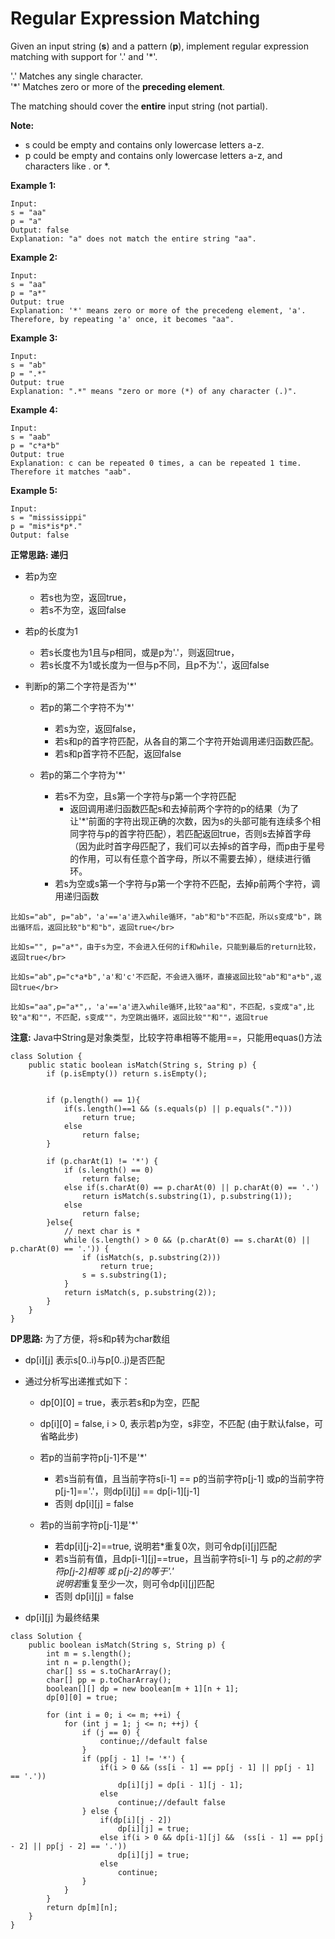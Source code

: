 # Regular Expression Matching

Given an input string (**s**) and a pattern (**p**), implement regular expression matching with support for '.' and '*'.

'.' Matches any single character.</br>
'*' Matches zero or more of the **preceding element**.

The matching should cover the **entire** input string (not partial).

**Note:**

* s could be empty and contains only lowercase letters a-z.
* p could be empty and contains only lowercase letters a-z, and characters like . or *.

**Example 1:**
```
Input:
s = "aa"
p = "a"
Output: false
Explanation: "a" does not match the entire string "aa".
```

**Example 2:**
```
Input:
s = "aa"
p = "a*"
Output: true
Explanation: '*' means zero or more of the precedeng element, 'a'. Therefore, by repeating 'a' once, it becomes "aa".
```

**Example 3:**
```
Input:
s = "ab"
p = ".*"
Output: true
Explanation: ".*" means "zero or more (*) of any character (.)".
```
**Example 4:**
```
Input:
s = "aab"
p = "c*a*b"
Output: true
Explanation: c can be repeated 0 times, a can be repeated 1 time. Therefore it matches "aab".
```
**Example 5:**
```
Input:
s = "mississippi"
p = "mis*is*p*."
Output: false
```

**正常思路: 递归**

* 若p为空
  * 若s也为空，返回true，
  * 若s不为空，返回false

* 若p的长度为1
  * 若s长度也为1且与p相同，或是p为'.'，则返回true，
  * 若s长度不为1或长度为一但与p不同，且p不为'.'，返回false

* 判断p的第二个字符是否为'*'
  * 若p的第二个字符不为'*'
    * 若s为空，返回false，
    * 若s和p的首字符匹配，从各自的第二个字符开始调用递归函数匹配。
    * 若s和p首字符不匹配，返回false

  * 若p的第二个字符为'*'
    * 若s不为空，且s第一个字符与p第一个字符匹配
      * 返回调用递归函数匹配s和去掉前两个字符的p的结果（为了让'*'前面的字符出现正确的次数，因为s的头部可能有连续多个相同字符与p的首字符匹配），若匹配返回true，否则s去掉首字母（因为此时首字母匹配了，我们可以去掉s的首字母，而p由于星号的作用，可以有任意个首字母，所以不需要去掉），继续进行循环。
    * 若s为空或s第一个字符与p第一个字符不匹配，去掉p前两个字符，调用递归函数
```
比如s="ab", p="ab"，'a'=='a'进入while循环，"ab"和"b"不匹配，所以s变成"b"，跳出循环后，返回比较"b"和"b"，返回true</br>

比如s="", p="a*"，由于s为空，不会进入任何的if和while，只能到最后的return比较，返回true</br>

比如s="ab",p="c*a*b",'a'和'c'不匹配，不会进入循环，直接返回比较"ab"和"a*b",返回true</br>

比如s="aa",p="a*",，'a'=='a'进入while循环,比较"aa"和"，不匹配，s变成"a",比较"a"和""，不匹配，s变成""，为空跳出循环，返回比较""和""，返回true
```
**注意:**
Java中String是对象类型，比较字符串相等不能用==，只能用equas()方法

```
class Solution {
    public static boolean isMatch(String s, String p) {
        if (p.isEmpty()) return s.isEmpty();

        
        if (p.length() == 1){
            if(s.length()==1 && (s.equals(p) || p.equals(".")))
                return true;
            else
                return false;
        }

        if (p.charAt(1) != '*') {
            if (s.length() == 0)
                return false;
            else if(s.charAt(0) == p.charAt(0) || p.charAt(0) == '.')
                return isMatch(s.substring(1), p.substring(1));
            else
                return false;
        }else{
            // next char is *
            while (s.length() > 0 && (p.charAt(0) == s.charAt(0) || p.charAt(0) == '.')) {
                if (isMatch(s, p.substring(2))) 
                    return true;
                s = s.substring(1);
            }
            return isMatch(s, p.substring(2));
        }
    }
}
```

**DP思路:**
为了方便，将s和p转为char数组

* dp[i][j] 表示s[0..i)与p[0..j)是否匹配

* 通过分析写出递推式如下：
  * dp[0][0] = true，表示若s和p为空，匹配
  * dp[i][0] = false, i > 0, 表示若p为空，s非空，不匹配 (由于默认false，可省略此步)
  
  * 若p的当前字符p[j-1]不是'*'
    * 若s当前有值，且当前字符s[i-1] == p的当前字符p[j-1] 或p的当前字符p[j-1]=='.'，则dp[i][j] == dp[i-1][j-1]
    * 否则 dp[i][j] = false
    
  * 若p的当前字符p[j-1]是'*'
    * 若dp[i][j-2]==true, 说明若*重复0次，则可令dp[i][j]匹配
    * 若s当前有值，且dp[i-1][j]==true，且当前字符s[i-1] 与 p的*之前的字符p[j-2]相等 或 p[j-2]的等于'.'</br>
      说明若*重复至少一次，则可令dp[i][j]匹配
    * 否则 dp[i][j] = false
* dp[i][j] 为最终结果


```
class Solution {
    public boolean isMatch(String s, String p) {
        int m = s.length();
        int n = p.length();
        char[] ss = s.toCharArray();
        char[] pp = p.toCharArray();
        boolean[][] dp = new boolean[m + 1][n + 1];
        dp[0][0] = true;

        for (int i = 0; i <= m; ++i) {
            for (int j = 1; j <= n; ++j) {
                if (j == 0) {
                    continue;//default false
                }
                if (pp[j - 1] != '*') {
                    if(i > 0 && (ss[i - 1] == pp[j - 1] || pp[j - 1] == '.'))
                        dp[i][j] = dp[i - 1][j - 1];
                    else
                        continue;//default false
                } else {
                    if(dp[i][j - 2])
                        dp[i][j] = true;
                    else if(i > 0 && dp[i-1][j] &&  (ss[i - 1] == pp[j - 2] || pp[j - 2] == '.'))
                        dp[i][j] = true;
                    else
                        continue;                              
                }
            }
        }
        return dp[m][n];
    }
}
```
